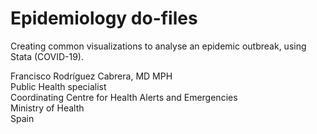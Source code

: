 # Epidemiology do-files
Creating common visualizations to analyse an epidemic outbreak, using Stata (COVID-19).

Francisco Rodríguez Cabrera, MD MPH<br>
Public Health specialist<br>
Coordinating Centre for Health Alerts and Emergencies<br>
Ministry of Health<br>
Spain


